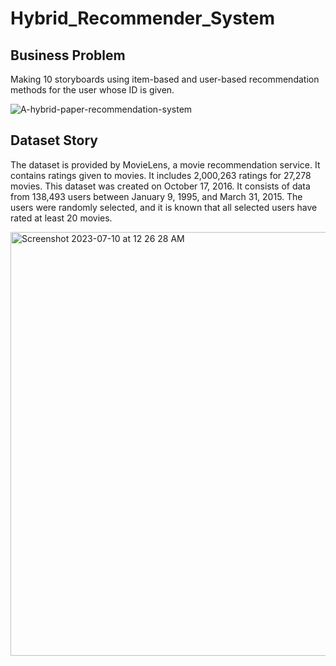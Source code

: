 # Hybrid_Recommender_System

## Business Problem

Making 10 storyboards using item-based and user-based recommendation methods for the user whose ID is given.

![A-hybrid-paper-recommendation-system](https://github.com/sametaydn/Hybrid_Recommender_System/assets/53154449/9fc2bab0-6108-4d3b-a8d0-04d5b1dc9025)

## Dataset Story

The dataset is provided by MovieLens, a movie recommendation service. It contains ratings given to movies. It includes 2,000,263 ratings for 27,278 movies. This dataset was created on October 17, 2016. It consists of data from 138,493 users between January 9, 1995, and March 31, 2015. The users were randomly selected, and it is known that all selected users have rated at least 20 movies.

<img width="678" alt="Screenshot 2023-07-10 at 12 26 28 AM" src="https://github.com/sametaydn/Hybrid_Recommender_System/assets/53154449/aa569824-77c6-4d68-8da6-3decced7a359">

